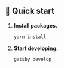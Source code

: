## 🚀 Quick start
1.  **Install packages.**

    ```sh
    yarn install
    ```
1.  **Start developing.**

    ```sh
    gatsby develop
    ```
